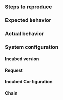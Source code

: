 ### Steps to reproduce

### Expected behavior
<!-- Tell us what should happen -->

### Actual behavior
<!-- Tell us what happens instead -->

### System configuration

#### Incubed version

#### Request

#### Incubed Configuration

#### Chain

